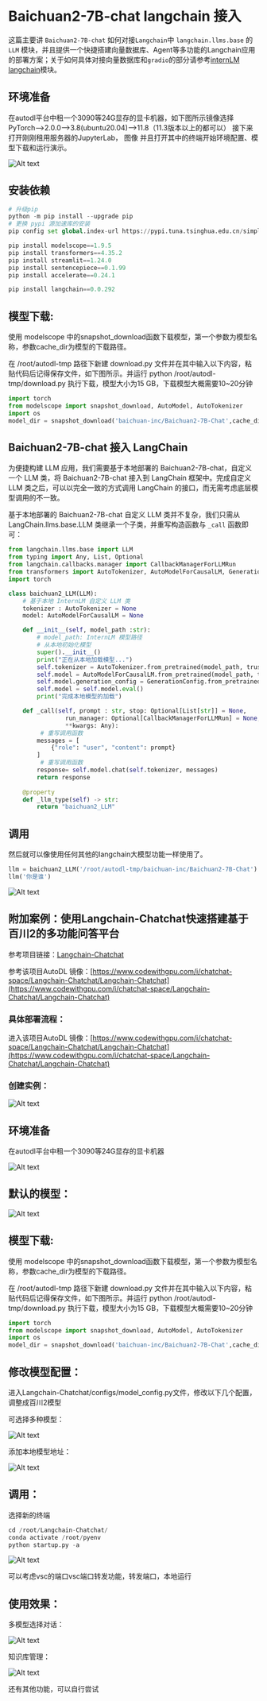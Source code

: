 # Baichuan2-7B-chat langchain 接入

这篇主要讲 `Baichuan2-7B-chat` 如何对接`Langchain`中 `langchain.llms.base` 的 `LLM` 模块，并且提供一个快捷搭建向量数据库、Agent等多功能的Langchain应用的部署方案；关于如何具体对接向量数据库和`gradio`的部分请参考[internLM langchain](https://github.com/datawhalechina/self-llm/blob/master/InternLM/06-InternLM%E6%8E%A5%E5%85%A5LangChain%E6%90%AD%E5%BB%BA%E7%9F%A5%E8%AF%86%E5%BA%93%E5%8A%A9%E6%89%8B.md)模块。

## 环境准备

在autodl平台中租一个3090等24G显存的显卡机器，如下图所示镜像选择PyTorch-->2.0.0-->3.8(ubuntu20.04)-->11.8（11.3版本以上的都可以） 接下来打开刚刚租用服务器的JupyterLab， 图像 并且打开其中的终端开始环境配置、模型下载和运行演示。

![Alt text](images/image1.png)

## 安装依赖

```Python
# 升级pip
python -m pip install --upgrade pip
# 更换 pypi 源加速库的安装
pip config set global.index-url https://pypi.tuna.tsinghua.edu.cn/simple

pip install modelscope==1.9.5
pip install transformers==4.35.2
pip install streamlit==1.24.0
pip install sentencepiece==0.1.99
pip install accelerate==0.24.1

pip install langchain==0.0.292
```

## 模型下载:

使用 modelscope 中的snapshot_download函数下载模型，第一个参数为模型名称，参数cache_dir为模型的下载路径。

在 /root/autodl-tmp 路径下新建 download.py 文件并在其中输入以下内容，粘贴代码后记得保存文件，如下图所示。并运行 python /root/autodl-tmp/download.py 执行下载，模型大小为15 GB，下载模型大概需要10~20分钟

```Python
import torch
from modelscope import snapshot_download, AutoModel, AutoTokenizer
import os
model_dir = snapshot_download('baichuan-inc/Baichuan2-7B-Chat',cache_dir='/root/autodl-tmp', revision='v1.0.4')
```

## Baichuan2-7B-chat 接入 LangChain

为便捷构建 LLM 应用，我们需要基于本地部署的 Baichuan2-7B-chat，自定义一个 LLM 类，将 Baichuan2-7B-chat 接入到 LangChain 框架中。完成自定义 LLM 类之后，可以以完全一致的方式调用 LangChain 的接口，而无需考虑底层模型调用的不一致。

基于本地部署的 Baichuan2-7B-chat 自定义 LLM 类并不复杂，我们只需从LangChain.llms.base.LLM 类继承一个子类，并重写构造函数与 `_call` 函数即可：

```Python
from langchain.llms.base import LLM
from typing import Any, List, Optional
from langchain.callbacks.manager import CallbackManagerForLLMRun
from transformers import AutoTokenizer, AutoModelForCausalLM, GenerationConfig
import torch

class baichuan2_LLM(LLM):
    # 基于本地 InternLM 自定义 LLM 类
    tokenizer : AutoTokenizer = None
    model: AutoModelForCausalLM = None

    def __init__(self, model_path :str):
        # model_path: InternLM 模型路径
        # 从本地初始化模型
        super().__init__()
        print("正在从本地加载模型...")
        self.tokenizer = AutoTokenizer.from_pretrained(model_path, trust_remote_code=True)
        self.model = AutoModelForCausalLM.from_pretrained(model_path, trust_remote_code=True,torch_dtype=torch.bfloat16,  device_map="auto")
        self.model.generation_config = GenerationConfig.from_pretrained(model_path)
        self.model = self.model.eval()
        print("完成本地模型的加载")

    def _call(self, prompt : str, stop: Optional[List[str]] = None,
                run_manager: Optional[CallbackManagerForLLMRun] = None,
                **kwargs: Any):
         # 重写调用函数
        messages = [
            {"role": "user", "content": prompt}
        ]
         # 重写调用函数
        response= self.model.chat(self.tokenizer, messages)
        return response
        
    @property
    def _llm_type(self) -> str:
        return "baichuan2_LLM"
```

## 调用

然后就可以像使用任何其他的langchain大模型功能一样使用了。

```Python
llm = baichuan2_LLM('/root/autodl-tmp/baichuan-inc/Baichuan2-7B-Chat')
llm('你是谁')
```

![Alt text](images/image6.png)

## 附加案例：使用Langchain-Chatchat快速搭建基于百川2的多功能问答平台

参考项目链接：[Langchain-Chatchat](https://github.com/chatchat-space/Langchain-Chatchat)

参考该项目AutoDL 镜像：[https://www.codewithgpu.com/i/chatchat-space/Langchain-Chatchat/Langchain-Chatchat](https://www.codewithgpu.com/i/chatchat-space/Langchain-Chatchat/Langchain-Chatchat)

### 具体部署流程：

进入该项目AutoDL 镜像：[https://www.codewithgpu.com/i/chatchat-space/Langchain-Chatchat/Langchain-Chatchat](https://www.codewithgpu.com/i/chatchat-space/Langchain-Chatchat/Langchain-Chatchat)

### 创建实例：

![Alt text](images/image7.png)

## 环境准备

在autodl平台中租一个3090等24G显存的显卡机器

![Alt text](images/image8.png)

## 默认的模型：

![Alt text](images/image9.png)

## 模型下载:

使用 modelscope 中的snapshot_download函数下载模型，第一个参数为模型名称，参数cache_dir为模型的下载路径。

在 /root/autodl-tmp 路径下新建 download.py 文件并在其中输入以下内容，粘贴代码后记得保存文件，如下图所示。并运行 python /root/autodl-tmp/download.py 执行下载，模型大小为15 GB，下载模型大概需要10~20分钟

```Python
import torch
from modelscope import snapshot_download, AutoModel, AutoTokenizer
import os
model_dir = snapshot_download('baichuan-inc/Baichuan2-7B-Chat',cache_dir='/root/autodl-tmp', revision='v1.0.4')
```

## 修改模型配置：

进入Langchain-Chatchat/configs/model_config.py文件，修改以下几个配置，调整成百川2模型

可选择多种模型：

![Alt text](images/image10.png)

添加本地模型地址：

![Alt text](images/image11.png)

## 调用：

选择新的终端

```Python
cd /root/Langchain-Chatchat/
conda activate /root/pyenv
python startup.py -a
```

![Alt text](images/image12.png)

可以考虑vsc的端口vsc端口转发功能，转发端口，本地运行

## 使用效果：

多模型选择对话：

![Alt text](images/image13.png)

知识库管理：

![Alt text](images/image14.png)

还有其他功能，可以自行尝试

